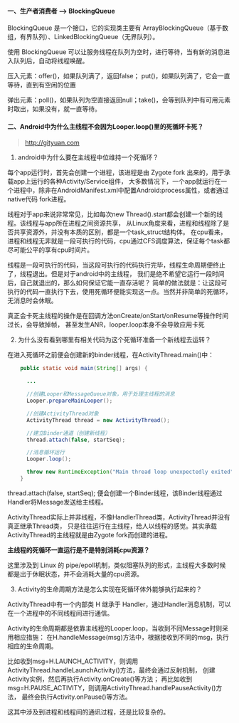 
#### 一、生产者消费者 --> BlockingQueue

BlockingQueue 是一个接口，它的实现类主要有 ArrayBlockingQueue（基于数组，有界队列）、LinkedBlockingQueue（无界队列）。

使用 BlockingQueue 可以让服务线程在队列为空时，进行等待，当有新的消息进入队列后，自动将线程唤醒。


压入元素：offer()，如果队列满了，返回false； put()，如果队列满了，它会一直等待，直到有空闲的位置

弹出元素：poll()，如果队列为空直接返回null；take()，会等到队列中有可用元素时取出，如果没有，就一直等待。

#### 二、Android中为什么主线程不会因为Looper.loop()里的死循环卡死？

>http://gityuan.com

1. android中为什么要在主线程中位维持一个死循环？

每个app运行时，首先会创建一个进程，该进程是由 Zygote fork 出来的，用于承载app上运行的各种Activity/Service组件，
大多数情况下，一个app就运行在一个进程中，除非在AndroidManifest.xml中配置Android:process属性，或者通过native代码
fork进程。

线程对于app来说非常常见，比如每次new Thread().start都会创建一个新的线程。该线程与app所在进程之间资源共享，
从Linux角度来看，进程和线程除了是否共享资源外，并没有本质的区别，都是一个task_struct结构体。
在cpu看来，进程和线程无非就是一段可执行的代码，cpu通过CFS调度算法，保证每个task都尽可能公平的享有cpu时间片。

线程是一段可执行的代码，当这段可执行的代码执行完毕，线程生命周期便终止了，线程退出。但是对于android中的主线程，
我们是绝不希望它运行一段时间后，自己就退出的，那么如何保证它能一直存活呢？
简单的做法就是：让这段可执行的代码一直执行下去，使用死循环便能实现这一点。当然并非简单的死循环，无消息时会休眠。

真正会卡死主线程的操作是在回调方法onCreate/onStart/onResume等操作时间过长，会导致掉帧，
甚至发生ANR，looper.loop本身不会导致应用卡死

2. 为什么没有看到哪里有相关代码为这个死循环准备一个新线程去运转？

在进入死循环之前便会创建新的binder线程，在ActivityThread.main()中：
```java
    public static void main(String[] args) {

      ...

      //创建Looper和MessageQueue对象，用于处理主线程的消息
      Looper.prepareMainLooper();

      //创建ActivityThread对象
      ActivityThread thread = new ActivityThread();

      //建立Binder通道（创建新线程）
      thread.attach(false, startSeq);

      //消息循环运行
      Looper.loop();

      throw new RuntimeException("Main thread loop unexpectedly exited");
    }
```

thread.attach(false, startSeq); 便会创建一个Binder线程，该Binder线程通过Handler将Message发送给主线程。

ActivityThread实际上并非线程，不像HandlerThread类，ActivityThread并没有真正继承Thread类，
只是往往运行在主线程，给人以线程的感觉。其实承载ActivityThread的主线程就是由Zygote fork而创建的进程。

**主线程的死循环一直运行是不是特别消耗cpu资源？**

这里涉及到 Linux 的 pipe/epoll机制，类似阻塞队列的形式，主线程大多数时候都是出于休眠状态，并不会消耗大量的cpu资源。

3. Activity的生命周期方法是怎么实现在死循环体外能够执行起来的？

ActivityThread中有一个内部类 H 继承于 Handler，通过Handler消息机制，可以在一个进程中的不同线程间进行通信。

Activity的生命周期都是依靠主线程的Looper.loop，当收到不同Message时则采用相应措施：
在H.handleMessage(msg)方法中，根据接收到不同的msg，执行相应的生命周期。

比如收到msg=H.LAUNCH_ACTIVITY，则调用ActivityThread.handleLaunchActivity()方法，最终会通过反射机制，
创建Activity实例，然后再执行Activity.onCreate()等方法；
再比如收到msg=H.PAUSE_ACTIVITY，则调用ActivityThread.handlePauseActivity()方法，
最终会执行Activity.onPause()等方法。

这其中涉及到进程和线程间的通讯过程，还是比较复杂的。










